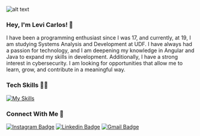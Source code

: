 ![alt text](https://media.licdn.com/dms/image/v2/D4D16AQHv3rD3ll1xOQ/profile-displaybackgroundimage-shrink_350_1400/profile-displaybackgroundimage-shrink_350_1400/0/1727873364838?e=1738800000&v=beta&t=Qv4TlaYMs9ZGsEf1_L0MtBRxRx3aIlEJYqIQuXoQxdM)
### Hey, I'm Levi Carlos! 👋
I have been a programming enthusiast since I was 17, and currently, at 19, I am studying Systems Analysis and Development at UDF. I have always had a passion for technology, and I am deepening my knowledge in Angular and Java to expand my skills in development. Additionally, I have a strong interest in cybersecurity. I am looking for opportunities that allow me to learn, grow, and contribute in a meaningful way.

### Tech Skills 👩‍💻
[![My Skills](https://skillicons.dev/icons?i=figma,python,javascript,css,html&theme=dark)](https://skillicons.dev)


### Connect With Me 🤝
[![Instagram Badge](https://img.shields.io/badge/levicarlosz-121d2f?style=flat-square&logo=instagram&logoColor=1f6feb)](https://instagram.com/levicarlosz) 
[![Linkedin Badge](https://img.shields.io/badge/-levicarlos-121d2f?style=flat-square&logo=Linkedin&logoColor=1f6feb&link=https://www.linkedin.com/in/levicarlos/)](https://www.linkedin.com/in/levicarlos/) 
[![Gmail Badge](https://img.shields.io/badge/-olevicarlos.dev@gmail.com-121d2f?style=flat-square&logo=Gmail&logoColor=1f6feb&link=mailto:olevicarlos@gmail.com)](mailto:olevicarlos@gmail.com)
